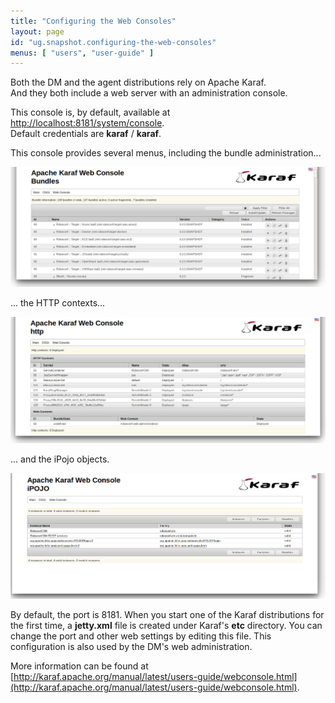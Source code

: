 ```yaml
---
title: "Configuring the Web Consoles"
layout: page
id: "ug.snapshot.configuring-the-web-consoles"
menus: [ "users", "user-guide" ]
---
```


Both the DM and the agent distributions rely on Apache Karaf.  
And they both include a web server with an administration console.

This console is, by default, available at [http://localhost:8181/system/console](http://localhost:8181/system/console).  
Default credentials are **karaf** / **karaf**.

This console provides several menus, including the bundle administration...

<img src="/resources/img/web-console-bundles.jpg" alt="The bundle management page in Karaf's web console" class="gs" />

... the HTTP contexts...

<img src="/resources/img/web-console-http.jpg" alt="The HTTP contexts in Karaf's web console" class="gs" />

...  and the iPojo objects.

<img src="/resources/img/web-console-ipojo.jpg" alt="The iPojo page in Karaf's web console" class="gs" />

By default, the port is 8181. When you start one of the Karaf distributions for the first time, a **jetty.xml**
file is created under Karaf's **etc** directory. You can change the port and other web settings by editing this
file. This configuration is also used by the DM's web administration.

More information can be found at [http://karaf.apache.org/manual/latest/users-guide/webconsole.html](http://karaf.apache.org/manual/latest/users-guide/webconsole.html).
